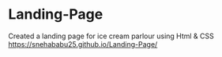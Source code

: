 # Landing-Page
Created a landing page for ice cream parlour using Html &amp; CSS
https://snehababu25.github.io/Landing-Page/
